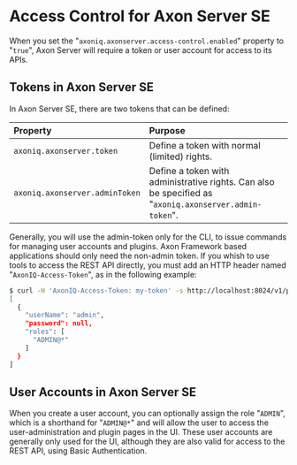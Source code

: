 # Access Control for Axon Server SE

When you set the "`axoniq.axonserver.access-control.enabled`" property to "`true`", Axon Server will require a token or user account for access to its APIs.

## Tokens in Axon Server SE

In Axon Server SE, there are two tokens that can be defined:

| Property | Purpose |
| :--- | :--- |
| `axoniq.axonserver.token` | Define a token with normal (limited) rights. |
| `axoniq.axonserver.adminToken`| Define a token with administrative rights. Can also be specified as "`axoniq.axonserver.admin-token`". |

Generally, you will use the admin-token only for the CLI, to issue commands for managing user accounts and plugins. Axon Framework based applications should only need the non-admin token. If you whish to use tools to access the REST API directly, you must add an HTTP header named "`AxonIQ-Access-Token`", as in the following example:

```bash
$ curl -H 'AxonIQ-Access-Token: my-token' -s http://localhost:8024/v1/public/users | jq
[
  {
    "userName": "admin",
    "password": null,
    "roles": [
      "ADMIN@*"
    ]
  }
]
```

## User Accounts in Axon Server SE

When you create a user account, you can optionally assign the role "`ADMIN`", which is a shorthand for "`ADMIN@*`" and will allow the user to access the user-administration and plugin pages in the UI. These user accounts are generally only used for the UI, although they are also valid for access to the REST API, using Basic Authentication.
